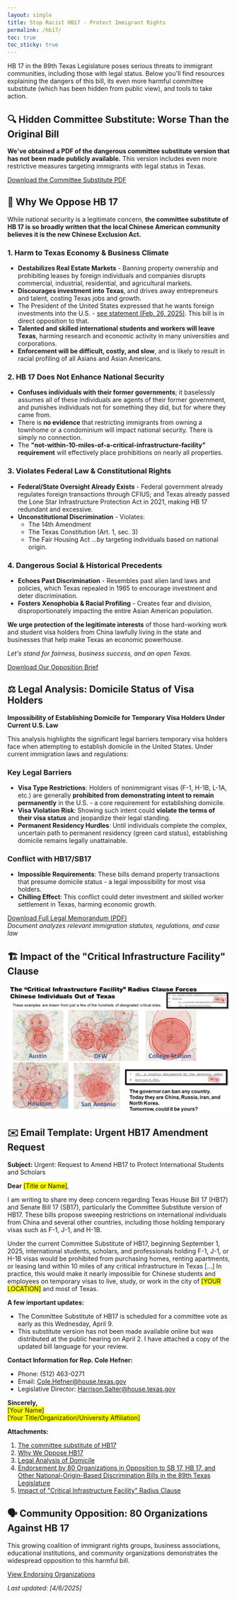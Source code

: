 ```yaml
---
layout: single
title: Stop Racist HB17 - Protect Immigrant Rights
permalink: /hb17/
toc: true
toc_sticky: true
---
```


HB 17 in the 89th Texas Legislature poses serious threats to immigrant communities, including those with legal status. Below you'll find resources explaining the dangers of this bill, its even more harmful committee substitute (which has been hidden from public view), and tools to take action.

## 🔍 Hidden Committee Substitute: Worse Than the Original Bill

**We've obtained a PDF of the dangerous committee substitute version that has not been made publicly available.** This version includes even more restrictive measures targeting immigrants with legal status in Texas.

[Download the Committee Substitute PDF](/assets/docs/Committee_Sub_HB17.pdf)

## 📄 Why We Oppose HB 17

While national security is a legitimate concern, **the committee substitute of HB 17 is so broadly written that the local Chinese American community believes it is the new Chinese Exclusion Act.**

### 1. Harm to Texas Economy & Business Climate
- **Destabilizes Real Estate Markets** - Banning property ownership and prohibiting leases by foreign individuals and companies disrupts commercial, industrial, residential, and agricultural markets.
- **Discourages investment into Texas**, and drives away entrepreneurs and talent, costing Texas jobs and growth.
- The President of the United States expressed that he wants foreign investments into the U.S. - [see statement (Feb. 26, 2025)](https://www.youtube.com/shorts/2t6UNUxpKA0). This bill is in direct opposition to that.
- **Talented and skilled international students and workers will leave Texas**, harming research and economic activity in many universities and corporations.
- **Enforcement will be difficult, costly, and slow**, and is likely to result in racial profiling of all Asians and Asian Americans.

### 2. HB 17 Does Not Enhance National Security
- **Confuses individuals with their former governments**; it baselessly assumes all of these individuals are agents of their former government, and punishes individuals not for something they did, but for where they came from.
- There is **no evidence** that restricting immigrants from owning a townhome or a condominium will impact national security. There is simply no connection.
- The **"not-within-10-miles-of-a-critical-infrastructure-facility" requirement** will effectively place prohibitions on nearly all properties.

### 3. Violates Federal Law & Constitutional Rights
- **Federal/State Oversight Already Exists** - Federal government already regulates foreign transactions through CFIUS; and Texas already passed the Lone Star Infrastructure Protection Act in 2021, making HB 17 redundant and excessive.
- **Unconstitutional Discrimination** - Violates:
  - The 14th Amendment
  - The Texas Constitution (Art. 1, sec. 3)
  - The Fair Housing Act
  ...by targeting individuals based on national origin.

### 4. Dangerous Social & Historical Precedents
- **Echoes Past Discrimination** - Resembles past alien land laws and policies, which Texas repealed in 1965 to encourage investment and deter discrimination.
- **Fosters Xenophobia & Racial Profiling** - Creates fear and division, disproportionately impacting the entire Asian American population.

**We urge protection of the legitimate interests** of those hard-working work and student visa holders from China lawfully living in the state and businesses that help make Texas an economic powerhouse.

*Let's stand for fairness, business success, and an open Texas.*

[Download Our Opposition Brief](/assets/docs/Why_We_Oppose_HB17.pdf)

## ⚖️ Legal Analysis: Domicile Status of Visa Holders

**Impossibility of Establishing Domicile for Temporary Visa Holders Under Current U.S. Law**

This analysis highlights the significant legal barriers temporary visa holders face when attempting to establish domicile in the United States. Under current immigration laws and regulations:

### Key Legal Barriers
- **Visa Type Restrictions**: Holders of nonimmigrant visas (F-1, H-1B, L-1A, etc.) are generally **prohibited from demonstrating intent to remain permanently** in the U.S. - a core requirement for establishing domicile.
- **Visa Violation Risk**: Showing such intent could **violate the terms of their visa status** and jeopardize their legal standing.
- **Permanent Residency Hurdles**: Until individuals complete the complex, uncertain path to permanent residency (green card status), establishing domicile remains legally unattainable.

### Conflict with HB17/SB17
- **Impossible Requirements**: These bills demand property transactions that presume domicile status - a legal impossibility for most visa holders.
- **Chilling Effect**: This conflict could deter investment and skilled worker settlement in Texas, harming economic growth.

[Download Full Legal Memorandum (PDF)](/assets/docs/Legal_Analysis_of_Domicile.pdf)  
*Document analyzes relevant immigration statutes, regulations, and case law*

## 🏗️ Impact of the "Critical Infrastructure Facility" Clause

![](/assets/docs/critical_infrastructure_clause.png)

## ✉️ Email Template: Urgent HB17 Amendment Request

**Subject:** Urgent: Request to Amend HB17 to Protect International Students and Scholars  

**Dear** <span style="background-color: yellow">[Title or Name]</span>,  

I am writing to share my deep concern regarding Texas House Bill 17 (HB17) and Senate Bill 17 (SB17), particularly the Committee Substitute version of HB17. These bills propose sweeping restrictions on international individuals from China and several other countries, including those holding temporary visas such as F-1, J-1, and H-1B.  

Under the current Committee Substitute of HB17, beginning September 1, 2025, international students, scholars, and professionals holding F-1, J-1, or H-1B visas would be prohibited from purchasing homes, renting apartments, or leasing land within 10 miles of any critical infrastructure in Texas [...] In practice, this would make it nearly impossible for Chinese students and employees on temporary visas to live, study, or work in the city of <span style="background-color: yellow">[YOUR LOCATION]</span> and most of Texas.  

**A few important updates:**  
- The Committee Substitute of HB17 is scheduled for a committee vote as early as this Wednesday, April 9.  
- This substitute version has not been made available online but was distributed at the public hearing on April 2. I have attached a copy of the updated bill language for your review.  

**Contact Information for Rep. Cole Hefner:**  
- Phone: (512) 463-0271  
- Email: [Cole.Hefner@house.texas.gov](mailto:Cole.Hefner@house.texas.gov)  
- Legislative Director: [Harrison.Salter@house.texas.gov](mailto:Harrison.Salter@house.texas.gov)  

**Sincerely,**  
<span style="background-color: yellow">[Your Name]</span>  
<span style="background-color: yellow">[Your Title/Organization/University Affiliation]</span>  

**Attachments:**  
1. [The committee substitute of HB17](https://TexasRacistBills.org/assets/docs/Committee_Sub_HB17.pdf)  
2. [Why We Oppose HB17](https://TexasRacistBills.org/assets/docs/Why_We_Oppose_HB17.pdf)  
3. [Legal Analysis of Domicile](https://TexasRacistBills.org/assets/docs/Legal_Analysis_of_Domicile.pdf)  
4. [Endorsement by 80 Organizations in Opposition to SB 17, HB 17, and Other National-Origin-Based Discrimination Bills in the 89th Texas Legislature](https://TexasRacistBills.org/assets/docs/Endorsement.pdf)  
5. [Impact of "Critical Infrastructure Facility" Radius Clause](https://TexasRacistBills.org/assets/docs/critical_infrastructure_clause.png)  

## 🗣️ Community Opposition: 80 Organizations Against HB 17

This growing coalition of immigrant rights groups, business associations, educational institutions, and community organizations demonstrates the widespread opposition to this harmful bill.

[View Endorsing Organizations](/assets/docs/Endorsement.pdf)

*Last updated: [4/6/2025]*